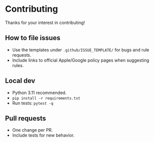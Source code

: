 # Contributing

Thanks for your interest in contributing!

## How to file issues
- Use the templates under `.github/ISSUE_TEMPLATE/` for bugs and rule requests.
- Include links to official Apple/Google policy pages when suggesting rules.

## Local dev
- Python 3.11 recommended.
- `pip install -r requirements.txt`
- Run tests: `pytest -q`

## Pull requests
- One change per PR.
- Include tests for new behavior.
